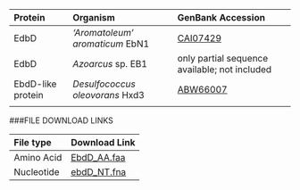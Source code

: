  Protein | Organism | GenBank Accession |
 :--- | :--- | :--- |
| EdbD | *‘Aromatoleum’ aromaticum* EbN1 | [CAI07429](http://www.ncbi.nlm.nih.gov/protein/CAI07429)|
| EdbD | *Azoarcus* sp. EB1 | only partial sequence available; not included|
| EbdD-like protein | *Desulfococcus oleovorans* Hxd3 | [ABW66007](http://www.ncbi.nlm.nih.gov/protein/ABW66007)|
|  | | []()|

###FILE DOWNLOAD LINKS

 File type | Download Link |
 :--- | :---------- | 
| Amino Acid | [EbdD_AA.faa](amino_acid/EbdD_AA.faa) |
| Nucleotide | [ebdD_NT.fna](nucleotide/ebdD_NT.fna) |
